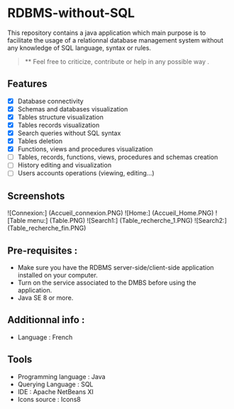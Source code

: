 # RDBMS-without-SQL
This repository contains a java application which main purpose is to facilitate the usage of a relationnal database management system without any knowledge of SQL language, syntax or rules. 
> ** Feel free to criticize, contribute or help in any possible way .

## Features
- [x] Database connectivity
- [x] Schemas and databases visualization
- [x] Tables structure visualization
- [x] Tables records visualization 
- [x] Search queries without SQL syntax 
- [x] Tables deletion
- [x] Functions, views and procedures visualization
- [ ] Tables, records, functions, views, procedures and schemas creation
- [ ] History editing and visualization 
- [ ] Users accounts operations (viewing, editing...)

## Screenshots 
![Connexion:] (Accueil_connexion.PNG)
![Home:] (Accueil_Home.PNG)
![Table menu:] (Table.PNG)
![Search1:] (Table_recherche_1.PNG)
![Search2:] (Table_recherche_fin.PNG)

## Pre-requisites :

- Make sure you have the RDBMS server-side/client-side application installed on your computer.
- Turn on the service associated to the DMBS before using the application. 
- Java SE 8 or more.

## Additionnal info : 

- Language : French



## Tools 
- Programming language : Java
- Querying Language : SQL
- IDE : Apache NetBeans XI
- Icons source : Icons8

